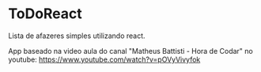 # ToDoReact
 Lista de afazeres simples utilizando react.
 
 App baseado na video aula do canal "Matheus Battisti - Hora de Codar" no youtube:
 https://www.youtube.com/watch?v=pOVyVivyfok
